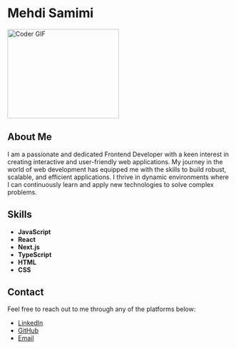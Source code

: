 # Mehdi Samimi

<img src="[https://github.com/hosseinmd/hosseinmd/raw/master/hosseinmd-hosssein%20mohammadi.gif](https://raw.githubusercontent.com/samimideveloper/mehdisamimi/4c8115c1128dd2ff13067e25cc9916638775d9b6/mehdisamimi.gif)" alt="Coder GIF" width="250" height="200"/>

## About Me

I am a passionate and dedicated Frontend Developer with a keen interest in creating interactive and user-friendly web applications. My journey in the world of web development has equipped me with the skills to build robust, scalable, and efficient applications. I thrive in dynamic environments where I can continuously learn and apply new technologies to solve complex problems.

## Skills

- **JavaScript**
- **React**
- **Next.js**
- **TypeScript**
- **HTML**
- **CSS**

## Contact

Feel free to reach out to me through any of the platforms below:

- [LinkedIn](https://www.linkedin.com/in/mehdi-samimi/)
- [GitHub](https://github.com/mehdi-samimi)
- [Email](mailto:mehdi.samimi@example.com)
